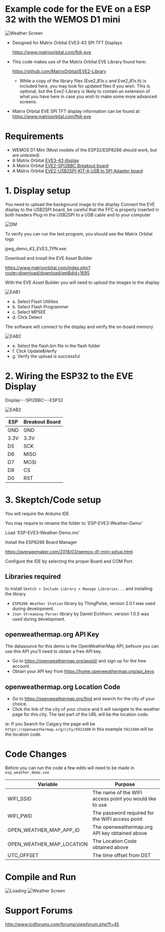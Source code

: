 # Example code for the EVE on a ESP 32 with the WEMOS D1 mini

![Weather Screen](/images/Demo1.jpg)

- Designed for Matrix Orbital EVE3-43 SPI TFT Displays

  https://www.matrixorbital.com/ftdi-eve

- This code makes use of the Matrix Orbital EVE Library found here: 

  https://github.com/MatrixOrbital/EVE2-Library

  - While a copy of the library files (Eve2_81x.c and Eve2_81x.h) is included here, you may look for updated
    files if you wish.  This is optional, but the Eve2-Library is likely to contain an extension of what you
    have here in case you wish to make some more advanced screens.

- Matrix Orbital EVE SPI TFT display information can be found at: https://www.matrixorbital.com/ftdi-eve

# Requirements 

- WEMOS D1 Mini (Most models of the ESP32/ESP8266 should work, but are untested)
- A Matrix Orbital [EVE3-43 display](https://www.matrixorbital.com/eve3-43a)
- A Matrix Orbital [EVE2-SPI2BBC Breakout board](https://www.matrixorbital.com/EVE2-SPI2BBC)
- A Matrix Orbital [EVE2-USB2SPI-KIT-A USB to SPI Adapter board](https://www.matrixorbital.com/eve2-usb2spi-kit-a)


# 1. Display setup

You need to upload the background image to the display
Connect the EVE display to the USB2SPI board, be careful that the FFC is properly inserted in both headers
Plug-in the USB2SPI to a USB cable and to your computer

![DM](/images/USB2SPI_Device_Manager.png)

To verify you can run the test program, you should see the Matrix Orbital logo

jpeg_demo_43_EVE3_TPN.exe


Download and install the EVE Asset Builder

https://www.matrixorbital.com/index.php?route=download/download/get&did=1695

With the EVE Asset Builder you will need to upload the images to the display

![EAB1](/images/EAB-1.png)

* a. Select Flash Utilities
* b. Select Flash Programmer
* c. Select MPSEE
* d. Click Detect

The software will connect to the display and verify the on-board memory

![EAB2](/images/EAB-2.png)

* e. Select the flash.bin file in the flash folder
* f. Click Update&Verify
* g. Verify the upload is successful


# 2. Wiring the ESP32 to the EVE Display

Display---SPI2BBC---ESP32

![EAB2](/images/Connection.jpg)

|ESP|Breakout Board|
|-|-|
|GND|GND|
|3.3V|3.3V|
|D5|SCK|
|D6|MISO|
|D7|MOSI|
|D8|CS|
|D0|RST|

# 3. Skeptch/Code setup

You will require the Arduino IDE

You may require to rename the folder to 'ESP-EVE3-Weather-Demo'

Load 'ESP-EVE3-Weather-Demo.ino'

Install the ESP8266 Board Manager

https://averagemaker.com/2018/03/wemos-d1-mini-setup.html

Configure the IDE by selecting the proper Board and COM Port.

## Libraries required

to install `Sketch > Include Library > Manage Libraries...` and installing the library

- `ESP8266 Weather Station` library by ThingPulse, version 2.0.1 was used during development. 
- `Json Streaming Parser` library by Daniel Eichhorn, version 1.0.5 was used during development. 

## openweathermap.org API Key
The datasource for this demo is the OpenWeatherMap API, befoure you can use this API you'll need to obtain a free API key. 

- Go to https://openweathermap.org/appid/ and sign up for the free account. 
- Obtain your API key from https://home.openweathermap.org/api_keys

## openweathermap.org Location Code

- Go to https://openweathermap.org/find and search for the city of your choice.
- Click the link of the city of your choice and it will navigate to the weather page for this city. The last part of the URL will be the location code.

ie: If you Search for Calgary the page will be `https://openweathermap.org/city/5913490` in this example `5913490` will be the location code. 

# Code Changes

Before you can run the code a few edits will need to be made in `esp_weather_demo.ino`

|Variable|Purpose|
|-|-|
|WIFI_SSID|The name of the WIFI access point you would like to use|
|WIFI_PWD|The password required for the WIFI access point|
|OPEN_WEATHER_MAP_APP_ID|The openweathermap.org API key obtained above|
|OPEN_WEATHER_MAP_LOCATION|The Location Code obtained above|
|UTC_OFFSET|The time offset from DST|

# Compile and Run

![Loading](/images/Demo2.jpg)
![Weather Screen](/images/Demo1.jpg)

# Support Forums
  
  http://www.lcdforums.com/forums/viewforum.php?f=45
